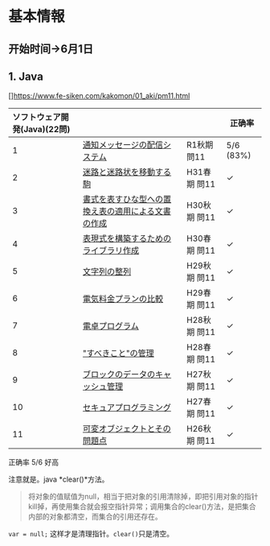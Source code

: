 # 基本情報

## 开始时间→6月1日

## 1. Java

[]https://www.fe-siken.com/kakomon/01_aki/pm11.html



| ソフトウェア開発(Java)(22問) |                                                              |              | 正确率    |
| :--------------------------- | :----------------------------------------------------------- | ------------ | --------- |
| 1                            | [通知メッセージの配信システム](https://www.fe-siken.com/kakomon/01_aki/pm11.html) | R1秋期 問11  | 5/6 (83%) |
| 2                            | [迷路と迷路状を移動する駒](https://www.fe-siken.com/kakomon/31_haru/pm11.html) | H31春期 問11 | ✓         |
| 3                            | [書式を表すひな型への置換え表の適用による文書の作成](https://www.fe-siken.com/kakomon/30_aki/pm11.html) | H30秋期 問11 | ✓         |
| 4                            | [表現式を構築するためのライブラリ作成](https://www.fe-siken.com/kakomon/30_haru/pm11.html) | H30春期 問11 | ✓         |
| 5                            | [文字列の整列](https://www.fe-siken.com/kakomon/29_aki/pm11.html) | H29秋期 問11 | ✓         |
| 6                            | [電気料金プランの比較](https://www.fe-siken.com/kakomon/29_haru/pm11.html) | H29春期 問11 | ✓         |
| 7                            | [電卓プログラム](https://www.fe-siken.com/kakomon/28_aki/pm11.html) | H28秋期 問11 | ✓         |
| 8                            | ["すべきこと"の管理](https://www.fe-siken.com/kakomon/28_haru/pm11.html) | H28春期 問11 | ✓         |
| 9                            | [ブロックのデータのキャッシュ管理](https://www.fe-siken.com/kakomon/27_aki/pm11.html) | H27秋期 問11 | ✓         |
| 10                           | [セキュアプログラミング](https://www.fe-siken.com/kakomon/27_haru/pm11.html) | H27春期 問11 | ✓         |
| 11                           | [可変オブジェクトとその問題点](https://www.fe-siken.com/kakomon/26_aki/pm11.html) | H26秋期 問11 | ✓         |

正确率  5/6 好高

注意就是。java *clear()*方法。

> 将对象的值赋值为null，相当于把对象的引用清除掉，即把引用对象的指针kill掉，再使用集合就会报空指针异常；调用集合的clear()方法，是把集合内部的对象都清空，而集合的引用还存在。

`var = null;` 这样才是清理指针。`clear()`只是清空。

